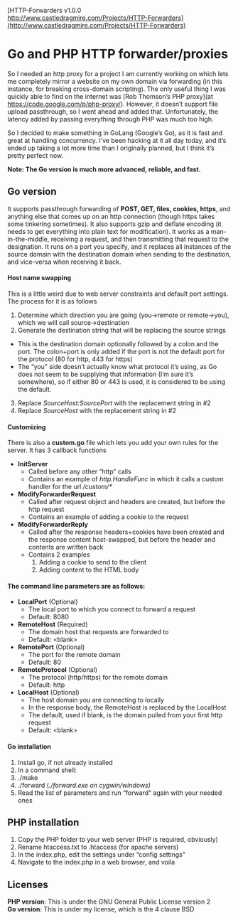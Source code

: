 [HTTP-Forwarders v1.0.0<br>
http://www.castledragmire.com/Projects/HTTP-Forwarders](http://www.castledragmire.com/Projects/HTTP-Forwarders)

# Go and PHP HTTP forwarder/proxies

So I needed an http proxy for a project I am currently working on which lets me completely mirror a website on my own domain via forwarding (in this instance, for breaking cross-domain scripting). The only useful thing I was quickly able to find on the internet was [Rob Thomson’s PHP proxy](at https://code.google.com/p/php-proxy/). However, it doesn’t support file upload passthrough, so I went ahead and added that. Unfortunately, the latency added by passing everything through PHP was much too high.

So I decided to make something in GoLang (Google’s Go), as it is fast and great at handling concurrency. I’ve been hacking at it all day today, and it’s ended up taking a lot more time than I originally planned, but I think it’s pretty perfect now.

**Note: The Go version is much more advanced, reliable, and fast.**

## Go version

It supports passthrough forwarding of **POST, GET, files, cookies, https**, and anything else that comes up on an http connection (though https takes some tinkering sometimes). It also supports gzip and deflate encoding (it needs to get everything into plain text for modification). It works as a man-in-the-middle, receiving a request, and then transmitting that request to the designation. It runs on a port you specify, and it replaces all instances of the source domain with the destination domain when sending to the destination, and vice-versa when receiving it back.

#### Host name swapping
This is a little weird due to web server constraints and default port settings. The process for it is as follows

1. Determine which direction you are going (you->remote or remote->you), which we will call source->destination
2. Generate the destination string that will be replacing the source strings
  * This is the destination domain optionally followed by a colon and the port. The colon+port is only added if the port is not the default port for the protocol (80 for http, 443 for https)
  * The “you” side doesn’t actually know what protocol it’s using, as Go does not seem to be supplying that information (I’m sure it’s somewhere), so if either 80 or 443 is used, it is considered to be using the default.
3. Replace *SourceHost:SourcePort* with the replacement string in #2
4. Replace *SourceHost* with the replacement string in #2

#### Customizing
There is also a **custom.go** file which lets you add your own rules for the server. It has 3 callback functions
* **InitServer**
  * Called before any other “http” calls
  * Contains an example of *http.HandleFunc* in which it calls a custom handler for the url */custom/&#42;*
* **ModifyForwarderRequest**
  * Called after request object and headers are created, but before the http request
  * Contains an example of adding a cookie to the request
* **ModifyForwarderReply**
  * Called after the response headers+cookies have been created and the response content host-swapped, but before the header and contents are written back
  * Contains 2 examples
    1. Adding a cookie to send to the client
    2. Adding content to the HTML body

#### The command line parameters are as follows:
* **LocalPort** (Optional)
  * The local port to which you connect to forward a request
  * Default: 8080
* **RemoteHost** (Required)
  * The domain host that requests are forwarded to
  * Default: &lt;blank>
* **RemotePort** (Optional)
  * The port for the remote domain
  * Default: 80
* **RemoteProtocol** (Optional)
  * The protocol (http/https) for the remote domain
  * Default: http
* **LocalHost** (Optional)
  * The host domain you are connecting to locally
  * In the response body, the RemoteHost is replaced by the LocalHost
  * The default, used if blank, is the domain pulled from your first http request
  * Default: &lt;blank>

#### Go installation
1. Install go, if not already installed
2. In a command shell:
  1. ./make
  2. ./forward (*./forward.exe on cygwin/windows)*
  3. Read the list of parameters and run “forward” again with your needed ones

## PHP installation
1. Copy the PHP folder to your web server (PHP is required, obviously)
2. Rename htaccess.txt to .htaccess (for apache servers)
3. In the index.php, edit the settings under “config settings”
4. Navigate to the index.php in a web browser, and voila

## Licenses
**PHP version**: This is under the GNU General Public License version 2<br>
**Go version**: This is under my license, which is the 4 clause BSD

